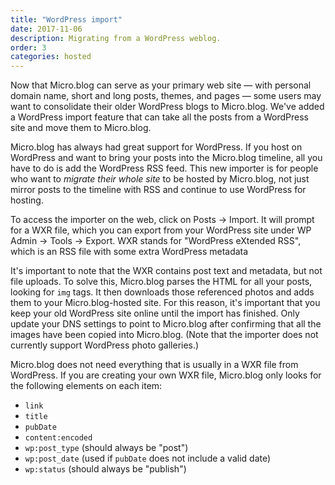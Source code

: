 ```yaml
---
title: "WordPress import"
date: 2017-11-06
description: Migrating from a WordPress weblog.
order: 3
categories: hosted
---
```

Now that Micro.blog can serve as your primary web site — with personal domain name, short and long posts, themes, and pages — some users may want to consolidate their older WordPress blogs to Micro.blog. We've added a WordPress import feature that can take all the posts from a WordPress site and move them to Micro.blog.

Micro.blog has always had great support for WordPress. If you host on WordPress and want to bring your posts into the Micro.blog timeline, all you have to do is add the WordPress RSS feed. This new importer is for people who want to _migrate their whole site_ to be hosted by Micro.blog, not just mirror posts to the timeline with RSS and continue to use WordPress for hosting.

To access the importer on the web, click on Posts → Import. It will prompt for a WXR file, which you can export from your WordPress site under WP Admin → Tools → Export. WXR stands for "WordPress eXtended RSS", which is an RSS file with some extra WordPress metadata

It's important to note that the WXR contains post text and metadata, but not file uploads. To solve this, Micro.blog parses the HTML for all your posts, looking for `img` tags. It then downloads those referenced photos and adds them to your Micro.blog-hosted site. For this reason, it's important that you keep your old WordPress site online until the import has finished. Only update your DNS settings to point to Micro.blog after confirming that all the images have been copied into Micro.blog. (Note that the importer does not currently support WordPress photo galleries.)

Micro.blog does not need everything that is usually in a WXR file from WordPress. If you are creating your own WXR file, Micro.blog only looks for the following elements on each item:

* `link`
* `title`
* `pubDate`
* `content:encoded`
* `wp:post_type` (should always be "post")
* `wp:post_date` (used if `pubDate` does not include a valid date)
* `wp:status` (should always be "publish")
